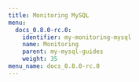 ```yaml
---
title: Monitoring MySQL
menu:
  docs_0.8.0-rc.0:
    identifier: my-monitoring-mysql
    name: Monitoring
    parent: my-mysql-guides
    weight: 35
menu_name: docs_0.8.0-rc.0
---
```


